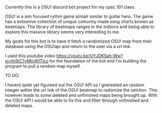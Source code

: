 Currently this is a OSU! discord bot project for my cpsc 101 class.

OSU! is a aim focused rythm game simialr similar to guitar hero. The game has a extesnive collection of unique comunity made song charts known as beatmaps. The library of beatmaps ranges in the millions and being able to explore this massive library seems very interesting to me.  

My goals for this bot is to have it fetch a randomized OSU! map from their database using the OSU!api and return to the user via a url link.


I used this youtube video https://youtu.be/UYJDKSah-Ww?si=hVbC7yMIciR1Ticu for the foundation of the bot and I'm building the program to pull a random map myself.


TO DO:

I havent quite yet figureed out the OSU! API so I gnereated an random integer within the url link of the OSU! beatmap to radomize the selction. This however leads to some deleted and unfinished maps being brought up. With the OSU! API I would be able to fix this and filter through unfinished and deleted maps.
